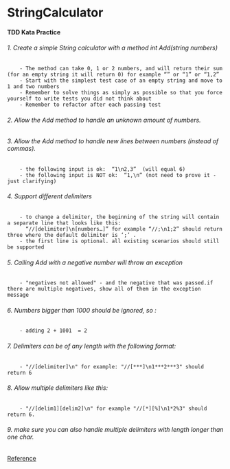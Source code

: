 # StringCalculator
#### TDD Kata Practice

###### 1. Create a simple String calculator with a method int Add(string numbers)
```
    - The method can take 0, 1 or 2 numbers, and will return their sum (for an empty string it will return 0) for example “” or “1” or “1,2”
    - Start with the simplest test case of an empty string and move to 1 and two numbers
    - Remember to solve things as simply as possible so that you force yourself to write tests you did not think about
    - Remember to refactor after each passing test
```
###### 2. Allow the Add method to handle an unknown amount of numbers.

###### 3. Allow the Add method to handle new lines between numbers (instead of commas).
```
    - the following input is ok:  “1\n2,3”  (will equal 6)
    - the following input is NOT ok:  “1,\n” (not need to prove it - just clarifying)
```
###### 4. Support different delimiters
```
    - to change a delimiter, the beginning of the string will contain a separate line that looks like this:   
      “//[delimiter]\n[numbers…]” for example “//;\n1;2” should return three where the default delimiter is ‘;’ .
    - the first line is optional. all existing scenarios should still be supported
```
###### 5. Calling Add with a negative number will throw an exception
``` 
    - "negatives not allowed" - and the negative that was passed.if there are multiple negatives, show all of them in the exception message
```
###### 6. Numbers bigger than 1000 should be ignored, so :
```
    - adding 2 + 1001  = 2
```
###### 7. Delimiters can be of any length with the following format:
```  
    - "//[delimiter]\n" for example: "//[***]\n1***2***3" should return 6
```
###### 8. Allow multiple delimiters like this:
```  
    - "//[delim1][delim2]\n" for example "//[*][%]\n1*2%3" should return 6.
```
###### 9. make sure you can also handle multiple delimiters with length longer than one char.

[Reference](http://osherove.com/tdd-kata-1/, "TDD Kata 1") 
